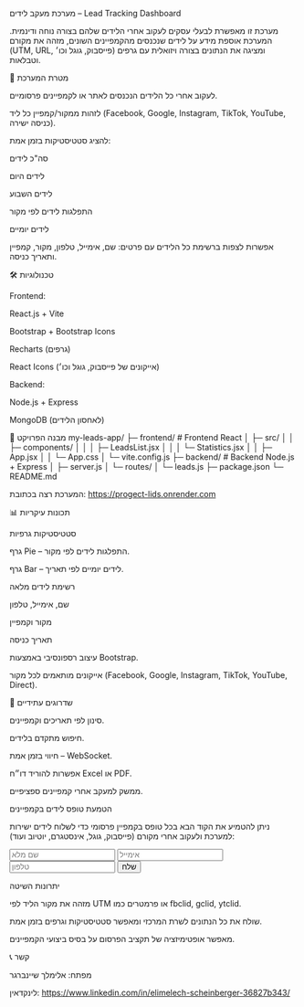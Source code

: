 מערכת מעקב לידים – Lead Tracking Dashboard

מערכת זו מאפשרת לבעלי עסקים לעקוב אחרי הלידים שלהם בצורה נוחה ודינמית. המערכת אוספת מידע על לידים שנכנסים מהקמפיינים השונים, מזהה את מקורם (UTM, URL, פייסבוק, גוגל וכו׳) ומציגה את הנתונים בצורה ויזואלית עם גרפים וטבלאות.

🎯 מטרת המערכת

לעקוב אחרי כל הלידים הנכנסים לאתר או לקמפיינים פרסומיים.

לזהות ממקור/קמפיין כל ליד (Facebook, Google, Instagram, TikTok, YouTube, כניסה ישירה).

להציג סטטיסטיקות בזמן אמת:

סה"כ לידים

לידים היום

לידים השבוע

התפלגות לידים לפי מקור

לידים יומיים

אפשרות לצפות ברשימת כל הלידים עם פרטים: שם, אימייל, טלפון, מקור, קמפיין ותאריך כניסה.

🛠 טכנולוגיות

Frontend:

React.js + Vite

Bootstrap + Bootstrap Icons

Recharts (גרפים)

React Icons (אייקונים של פייסבוק, גוגל וכו׳)

Backend:

Node.js + Express

MongoDB (לאחסון הלידים)

📂 מבנה הפרויקט
my-leads-app/
├─ frontend/            # Frontend React
│  ├─ src/
│  │  ├─ components/
│  │  │  ├─ LeadsList.jsx
│  │  │  └─ Statistics.jsx
│  │  ├─ App.jsx
│  │  └─ App.css
│  └─ vite.config.js
├─ backend/             # Backend Node.js + Express
│  ├─ server.js
│  └─ routes/
│      └─ leads.js
├─ package.json
└─ README.md



המערכת רצה בכתובת: https://progect-lids.onrender.com


📊 תכונות עיקריות

סטטיסטיקות גרפיות

גרף Pie – התפלגות לידים לפי מקור.

גרף Bar – לידים יומיים לפי תאריך.

רשימת לידים מלאה

שם, אימייל, טלפון

מקור וקמפיין

תאריך כניסה

עיצוב רספונסיבי באמצעות Bootstrap.

אייקונים מותאמים לכל מקור (Facebook, Google, Instagram, TikTok, YouTube, Direct).


🔧 שדרוגים עתידיים

סינון לפי תאריכים וקמפיינים.

חיפוש מתקדם בלידים.

חיווי בזמן אמת – WebSocket.

אפשרות להוריד דו״ח Excel או PDF.

ממשק למעקב אחרי קמפיינים ספציפיים.



הטמעת טופס לידים בקמפיינים

ניתן להטמיע את הקוד הבא בכל טופס בקמפיין פרסומי כדי לשלוח לידים ישירות למערכת ולעקוב אחרי מקורם (פייסבוק, גוגל, אינסטגרם, יוטיוב ועוד):

<form id="leadForm">
  <input type="text" name="name" placeholder="שם מלא" required />
  <input type="email" name="email" placeholder="אימייל" required />
  <input type="tel" name="phone" placeholder="טלפון" />
  <button type="submit">שלח</button>
</form>

<script>
  const form = document.getElementById('leadForm');

  form.addEventListener('submit', async (e) => {
    e.preventDefault();

    const formData = new FormData(form);
    const data = {
      name: formData.get('name'),
      email: formData.get('email'),
      phone: formData.get('phone'),
      url: window.location.href
    };

    try {
      const response = await fetch('https://progect-lids.onrender.com/api/leads', {
        method: 'POST',
        headers: { 'Content-Type': 'application/json' },
        body: JSON.stringify(data)
      });

      const result = await response.json();

      if (result.success) {
        alert('הליד נשלח בהצלחה!');
        form.reset();
      } else {
        alert('שגיאה בשליחת הליד: ' + result.message);
      }
    } catch (err) {
      console.error(err);
      alert('שגיאה בשרת. נסה שוב.');
    }
  });
</script>

יתרונות השיטה

מזהה את מקור הליד לפי UTM או פרמטרים כמו fbclid, gclid, ytclid.

שולח את כל הנתונים לשרת המרכזי ומאפשר סטטיסטיקות וגרפים בזמן אמת.

מאפשר אופטימיזציה של תקציב הפרסום על בסיס ביצועי הקמפיינים.



📞 קשר

מפתח: אלימלך שיינברגר

לינקדאין:  https://www.linkedin.com/in/elimelech-scheinberger-36827b343/
